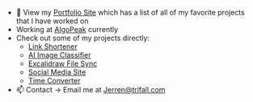 - 💼 View my [Portfolio Site](https://trifall.com) which has a list of all of my favorite projects that I have worked on
- Working at [AlgoPeak](https://AlgoPeak.net) currently
- Check out some of my projects directly:
  - [Link Shortener](https://linker.trifall.com)
  - [AI Image Classifier](https://classify.lol)
  - [Excalidraw File Sync](https://github.com/Trifall/excalidraw-file-sync)
  - [Social Media Site](https://social.trifall.com)
  - [Time Converter](https://timeconvert.xyz/)
- 📫 Contact -> Email me at [Jerren@trifall.com](mailto:Jerren@trifall.com)
